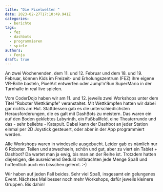 ```yaml
---
title: "Die Pixelwelten "
date: 2023-02-27T17:10:49.941Z
categories:
  - berichte
tags:
  - fez
  - dashbots
  - programmieren
  - spiele
authors:
  - Fenja
draft: true
---
```

A﻿n zwei Wochenenden, dem 11. und 12. Februar und dem 18. und 19. Februar, können Kids im Freizeit- und Erholungszentrum (FEZ) ihre eigene VR-Brille basteln, PixelArt entwerfen oder Jump'n'Run SuperMario in der Turnhalle in real live spielen. 

V﻿om CoderDojo haben wir am 11. und 12. jeweils zwei Workshops unter dem Titel "Roboter Wettkämpfe" veranstaltet. Mit Wettkämpfen hatten wir dabei gar nichts am Hut. Stattdessen gab es die unterschiedlichsten Herausforderungen, die es galt mit DashBots zu meistern. Das waren ein auf den Boden geklebtes Labyrinth, ein Fußballfeld, eine Theaterrunde und das - sehr beliebte - Katapult. Dabei kann der Dashbot an jeder Station einmal per 2D Joystick gesteuert, oder aber in der App programmiert werden. 

A﻿lle Workshops waren in windeseile ausgebucht. Leider gab es nämlich nur 6 Roboter. Teilen und abwechseln, schön und gut, aber zu viert ein Tablet + Dashbot? Da wartet man ja ewig, bis man an der Reihe ist. Trotzdem hatten diejenigen, die ausreichend Geduld mitbrachten jede Menge Spaß und hoffentlich auch ein bisschen gelernt. :-)

W﻿ir haben auf jeden Fall beides. Sehr viel Spaß, insgesamt ein gelungenes Event. Nächstes Mal besser noch mehr Workshops, dafür jeweils kleinere Gruppen. Bis dahin!